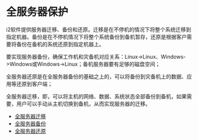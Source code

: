 # 全服务器保护

i2软件提供服务器迁移、备份和还原。迁移是在不停机的情况下将整个系统迁移到指定机器。备份是在不停机情况下将整个系统备份到备机暂存，还原是根据客户需要将备份在备机的系统还原到指定机器上。

要实现服务器备份，确保工作机和灾备机对应关系：Linux-&gt;Linux、Windows-&gt;Windows或Windows-&gt;Linux；备机服务器要有足够的磁盘空间；

全服务器还原是在全服务器备份的基础之上的，可以将备份到灾备机上的数据、应用等还原到客户端；

全服务器迁移，即，可以将主机的网络、数据、系统状态全部备份到备机，如果需要，用户可以手动从主机切换到备机，从而实现服务器的迁移。

 * [全服务器迁移](move.md)
 * [全服务器备份](backup.md)
 * [全服务器还原](restore.md)

